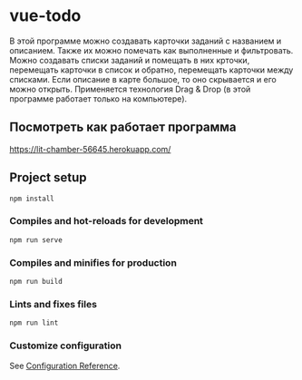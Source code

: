# vue-todo
В этой программе можно создавать карточки заданий с названием и описанием. Также их можно помечать как выполненные и фильтровать. Можно создавать списки заданий и помещать в них крточки, перемещать карточки в список и обратно, перемещать карточки между списками. Если описание в карте большое, то оно скрывается и его можно открыть. Применяется технология Drag & Drop (в этой программе работает только на компьютере). 

## Посмотреть как работает программа
https://lit-chamber-56645.herokuapp.com/

## Project setup
```
npm install
```

### Compiles and hot-reloads for development
```
npm run serve
```

### Compiles and minifies for production
```
npm run build
```

### Lints and fixes files
```
npm run lint
```

### Customize configuration
See [Configuration Reference](https://cli.vuejs.org/config/).
